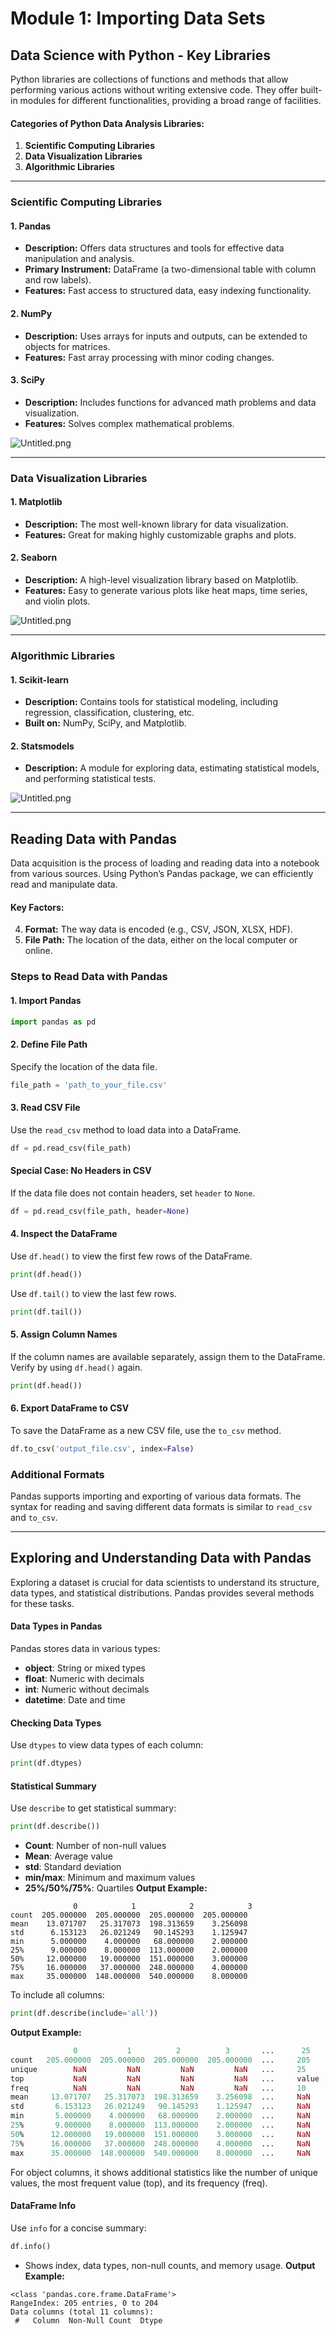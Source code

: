 

# Module 1: Importing Data Sets
## Data Science with Python - Key Libraries
Python libraries are collections of functions and methods that allow performing various actions without writing extensive code. They offer built-in modules for different functionalities, providing a broad range of facilities.
#### Categories of Python Data Analysis Libraries:
1. **Scientific Computing Libraries**
2. **Data Visualization Libraries**
3. **Algorithmic Libraries**

___
### Scientific Computing Libraries
#### 1. **Pandas**
- **Description:** Offers data structures and tools for effective data manipulation and analysis.
- **Primary Instrument:** DataFrame (a two-dimensional table with column and row labels).
- **Features:** Fast access to structured data, easy indexing functionality.
#### 2. **NumPy**
- **Description:** Uses arrays for inputs and outputs, can be extended to objects for matrices.
- **Features:** Fast array processing with minor coding changes.
#### 3. **SciPy**
- **Description:** Includes functions for advanced math problems and data visualization.
- **Features:** Solves complex mathematical problems.

![Untitled.png](https://prod-files-secure.s3.us-west-2.amazonaws.com/03e82b26-cccb-4906-bb56-adabcbdc0655/997ac361-58a8-4f04-bb0f-79fea4baa761/Untitled.png?X-Amz-Algorithm=AWS4-HMAC-SHA256&X-Amz-Content-Sha256=UNSIGNED-PAYLOAD&X-Amz-Credential=ASIAZI2LB466ROX6PKC2%2F20250203%2Fus-west-2%2Fs3%2Faws4_request&X-Amz-Date=20250203T151554Z&X-Amz-Expires=3600&X-Amz-Security-Token=IQoJb3JpZ2luX2VjEP7%2F%2F%2F%2F%2F%2F%2F%2F%2F%2FwEaCXVzLXdlc3QtMiJHMEUCIDgQnb7m3ylG3LgDf4sZurppJLP0NsHiUiIrrwPZQnPJAiEAhx19jzMbIZjaeflGxpsgfc3NDET1vNSOg4r1ztOcGs0q%2FwMIFxAAGgw2Mzc0MjMxODM4MDUiDJyXlo5Jb69WpS9bfyrcA56P4iZo8m4E3H%2F6HAKlxq1ZC2RSwd0DtqXjXV9NRCsPPf8kLPiECAw35HBTWowxqka0L1s1mti%2Foy%2BIPBhyeRwxv7CV5aAWZ0XCWcWYrkvqkZv8rTwpdK%2BiwkbtJGH2dqcN5JK1zKYm4M1Y8YQYLP2lzsSFuFDB2UIzCuPUvaM6FSjsKKOCsxODXoJK2q2Wo3PoYt3GsxYOueEIDuAOr5rqzSDJ%2B2kPgHnzxOX0dAf7usaB5%2F9Wau0WabkRIewGxN6%2FiGJbYptz9AubDXWSvR%2BecF8hK%2FTMIh711aKvFJBsg7n2og41YaJryw8%2FazC%2BHzonEb0G0bxNYrQ7IosKMAO3IOBd1BDUEDVS%2Fi5lweTl4LEHr3UGsR3oEO0G0y%2BaCLVD1QQZqGp0CYTQgfch76w9bLEbXoe6rhe1hww0RjfcVPM%2FDDCfkqTMaW7GYGqD7taNpYqdr98rn85PGy2zzTRMhq1LfBCbVQ%2BMAWcFTkeOony4rfgPXURYHo3yZsfWJub%2BMTlFzpMYwHmP%2FcBUfCWabN6zKpOMLeBquAQjuDB318aS7OAvsiJbQiRPMGuPoJBqVqIxx8%2FhmTEwRd3yHkBnxaAcQORLkUR0Ho8aDzcDzdmpIAp1MAbTbOLAMKCNg70GOqUBK%2FMYlumOxP%2FD6ND8YdxDULbpQy2MBnZwEdG8MAYDkQvH%2F9I24Ey5iuYrs%2B2ZnpITDE2MciLbWkxTwgY8yixjVbzh9jTzGu0hbtNx%2BZxhQn7NySiiC3TeW6cGAyRgM1XkL2aKCpFOsW0Udrzgi9Vqh9DXHIwoHks69UZl1F%2FbW%2BU%2Bx78MKSsGYQW0LaZGvpvMpjc%2FbI658Szf3fWIppqPkMX%2BEdWV&X-Amz-Signature=2702a9a27d589c5bba4dd692d1f9552286de90ac35d29aa0f86a6f8fa0a1aa31&X-Amz-SignedHeaders=host&x-id=GetObject)
___
### Data Visualization Libraries
#### 1. **Matplotlib**
- **Description:** The most well-known library for data visualization.
- **Features:** Great for making highly customizable graphs and plots.
#### 2. **Seaborn**
- **Description:** A high-level visualization library based on Matplotlib.
- **Features:** Easy to generate various plots like heat maps, time series, and violin plots.

![Untitled.png](https://prod-files-secure.s3.us-west-2.amazonaws.com/03e82b26-cccb-4906-bb56-adabcbdc0655/733d1e42-5a53-4fd8-90c1-3d85254369a6/Untitled.png?X-Amz-Algorithm=AWS4-HMAC-SHA256&X-Amz-Content-Sha256=UNSIGNED-PAYLOAD&X-Amz-Credential=ASIAZI2LB466XNFVPWEJ%2F20250203%2Fus-west-2%2Fs3%2Faws4_request&X-Amz-Date=20250203T151553Z&X-Amz-Expires=3600&X-Amz-Security-Token=IQoJb3JpZ2luX2VjEP7%2F%2F%2F%2F%2F%2F%2F%2F%2F%2FwEaCXVzLXdlc3QtMiJHMEUCIQCOCzCBQ7EwYlJgHo3K3tLTbzQHLoW0DS3gTB2JhZWTDgIgDNv8jf%2BCOsdmySJ%2BDaHHa2xrAF%2BJCCRHvFuk600Itm4q%2FwMIFxAAGgw2Mzc0MjMxODM4MDUiDJpk8OgEoHHNiORd1yrcA2rkzyyqxJbJY9u10dO2NyqkA4s4PRzUOankIS6dyf56iIZKvxYwpzRkmtrUvMICj9OcbEWP6cfQxqQZIq2x0mpkkLO%2FKqe6PuXkil6m2AjZ67wngqQ9XjZY7vfVQ%2FWtNWyBxkmizJEUuPkBT%2BP%2BAj3lfwlX%2BwB4OS4KsE4L%2BjsLUY5E%2BuM4tLA1scLa88jdjl3GvdTEexNXJPRxRd%2BwM%2BUy3uDMgPnBiT2c7roXJbeji%2BHUj7naYkm39jNhRapxn1kwgQRxAhbch8uxQLiirkMki0B%2BkLlzWSFU%2B73Kd1aMZXmbqhEQQvlvwrK1DB0gRocdc3EM%2BGGRIJMYkfMHfSSQuYAkM6qhoPGhpJF8Lm%2FpCUo4SXPgqf55Bb1DFsXrmGLnzieBthQKjS%2Bf6NwI4y%2BM9eAC7EBHvlv8nPhbTnEtn4s8nFjxPfpxqSWqHRtCTPxw7wdOq%2B36hb10RHeMoayVcNebF8PKDmMhJAAMEyvpEmKftI3qY%2FS7ZtHxnYLAHkluvsPjn3kzAKXd53wmCD3XSLg%2BWQAhdMh1HoluwsN5KlC0B8f2DM2SBYNmdk3qA9krYZ2TuLUXXFKG%2BJcedr9uYetyvBC2LsikZRhmKpWqtCAQ9GehOXt7hcTVMLiNg70GOqUBhe4b3brCt00jdnio%2BUvdxK%2Fdt%2FUHs%2FEdEULlZWAavfxVlMpPmnljfoQr9EaPuGNWmqwZEzAMzn0Pb1bSIH5gErXGHPZLZeVRXehGA%2BQJh6g%2FJ2lobLh%2FTQY%2FXfDIHKvOgKL6HkiwHFbfZiTkhY910XgrxM20mcg%2BlRgWYt3KfiwYb0zp5L1fiJ1PRKZR%2FXKUJZIAxZVZkdSslUJvy1ps%2F%2FQrsqL6&X-Amz-Signature=3e649011fd659bba8000b893e70ed33f4fafcf899ede5c3f3cb25ace63e225b5&X-Amz-SignedHeaders=host&x-id=GetObject)
___
### Algorithmic Libraries
#### 1. **Scikit-learn**
- **Description:** Contains tools for statistical modeling, including regression, classification, clustering, etc.
- **Built on:** NumPy, SciPy, and Matplotlib.
#### 2. **Statsmodels**
- **Description:** A module for exploring data, estimating statistical models, and performing statistical tests.

![Untitled.png](https://prod-files-secure.s3.us-west-2.amazonaws.com/03e82b26-cccb-4906-bb56-adabcbdc0655/c62885f5-417d-4179-834f-d68f8f2bdf39/Untitled.png?X-Amz-Algorithm=AWS4-HMAC-SHA256&X-Amz-Content-Sha256=UNSIGNED-PAYLOAD&X-Amz-Credential=ASIAZI2LB466XNFVPWEJ%2F20250203%2Fus-west-2%2Fs3%2Faws4_request&X-Amz-Date=20250203T151553Z&X-Amz-Expires=3600&X-Amz-Security-Token=IQoJb3JpZ2luX2VjEP7%2F%2F%2F%2F%2F%2F%2F%2F%2F%2FwEaCXVzLXdlc3QtMiJHMEUCIQCOCzCBQ7EwYlJgHo3K3tLTbzQHLoW0DS3gTB2JhZWTDgIgDNv8jf%2BCOsdmySJ%2BDaHHa2xrAF%2BJCCRHvFuk600Itm4q%2FwMIFxAAGgw2Mzc0MjMxODM4MDUiDJpk8OgEoHHNiORd1yrcA2rkzyyqxJbJY9u10dO2NyqkA4s4PRzUOankIS6dyf56iIZKvxYwpzRkmtrUvMICj9OcbEWP6cfQxqQZIq2x0mpkkLO%2FKqe6PuXkil6m2AjZ67wngqQ9XjZY7vfVQ%2FWtNWyBxkmizJEUuPkBT%2BP%2BAj3lfwlX%2BwB4OS4KsE4L%2BjsLUY5E%2BuM4tLA1scLa88jdjl3GvdTEexNXJPRxRd%2BwM%2BUy3uDMgPnBiT2c7roXJbeji%2BHUj7naYkm39jNhRapxn1kwgQRxAhbch8uxQLiirkMki0B%2BkLlzWSFU%2B73Kd1aMZXmbqhEQQvlvwrK1DB0gRocdc3EM%2BGGRIJMYkfMHfSSQuYAkM6qhoPGhpJF8Lm%2FpCUo4SXPgqf55Bb1DFsXrmGLnzieBthQKjS%2Bf6NwI4y%2BM9eAC7EBHvlv8nPhbTnEtn4s8nFjxPfpxqSWqHRtCTPxw7wdOq%2B36hb10RHeMoayVcNebF8PKDmMhJAAMEyvpEmKftI3qY%2FS7ZtHxnYLAHkluvsPjn3kzAKXd53wmCD3XSLg%2BWQAhdMh1HoluwsN5KlC0B8f2DM2SBYNmdk3qA9krYZ2TuLUXXFKG%2BJcedr9uYetyvBC2LsikZRhmKpWqtCAQ9GehOXt7hcTVMLiNg70GOqUBhe4b3brCt00jdnio%2BUvdxK%2Fdt%2FUHs%2FEdEULlZWAavfxVlMpPmnljfoQr9EaPuGNWmqwZEzAMzn0Pb1bSIH5gErXGHPZLZeVRXehGA%2BQJh6g%2FJ2lobLh%2FTQY%2FXfDIHKvOgKL6HkiwHFbfZiTkhY910XgrxM20mcg%2BlRgWYt3KfiwYb0zp5L1fiJ1PRKZR%2FXKUJZIAxZVZkdSslUJvy1ps%2F%2FQrsqL6&X-Amz-Signature=48ae265a656618d0b00136587586de8e5ae4f267f2245b67d82f1a38c6220052&X-Amz-SignedHeaders=host&x-id=GetObject)
___
## Reading Data with Pandas
Data acquisition is the process of loading and reading data into a notebook from various sources. Using Python’s Pandas package, we can efficiently read and manipulate data.
#### Key Factors:
4. **Format:** The way data is encoded (e.g., CSV, JSON, XLSX, HDF).
5. **File Path:** The location of the data, either on the local computer or online.
### Steps to Read Data with Pandas
#### 1. **Import Pandas**
```python
import pandas as pd
```
#### 2. **Define File Path**
Specify the location of the data file.
```python
file_path = 'path_to_your_file.csv'
```
#### 3. **Read CSV File**
Use the `read_csv` method to load data into a DataFrame.
```python
df = pd.read_csv(file_path)
```
#### Special Case: No Headers in CSV
If the data file does not contain headers, set `header` to `None`.
```python
df = pd.read_csv(file_path, header=None)
```
#### 4. **Inspect the DataFrame**
Use `df.head()` to view the first few rows of the DataFrame.
```python
print(df.head())
```
Use `df.tail()` to view the last few rows.
```python
print(df.tail())
```
#### 5. **Assign Column Names**
If the column names are available separately, assign them to the DataFrame.
Verify by using `df.head()` again.
```python
print(df.head())
```
#### 6. **Export DataFrame to CSV**
To save the DataFrame as a new CSV file, use the `to_csv` method.
```python
df.to_csv('output_file.csv', index=False)
```
### Additional Formats
Pandas supports importing and exporting of various data formats. The syntax for reading and saving different data formats is similar to `read_csv` and `to_csv`.
___
## Exploring and Understanding Data with Pandas
Exploring a dataset is crucial for data scientists to understand its structure, data types, and statistical distributions. Pandas provides several methods for these tasks.
#### Data Types in Pandas
Pandas stores data in various types:
- **object**: String or mixed types
- **float**: Numeric with decimals
- **int**: Numeric without decimals
- **datetime**: Date and time
#### Checking Data Types
Use `dtypes` to view data types of each column:
```python
print(df.dtypes)
```
#### Statistical Summary
Use `describe` to get statistical summary:
```python
print(df.describe())
```
- **Count**: Number of non-null values
- **Mean**: Average value
- **std**: Standard deviation
- **min/max**: Minimum and maximum values
- **25%/50%/75%**: Quartiles
**Output Example:**
```plain text
              0            1            2            3
count  205.000000  205.000000  205.000000  205.000000
mean    13.071707   25.317073  198.313659    3.256098
std      6.153123   26.021249   90.145293    1.125947
min      5.000000    4.000000   68.000000    2.000000
25%      9.000000    8.000000  113.000000    2.000000
50%     12.000000   19.000000  151.000000    3.000000
75%     16.000000   37.000000  248.000000    4.000000
max     35.000000  148.000000  540.000000    8.000000
```
To include all columns:
```python
print(df.describe(include='all'))
```
**Output Example:**
```r
              0           1          2          3       ...      25       26       27
count   205.000000  205.000000  205.000000  205.000000  ...     205      205      205
unique        NaN         NaN         NaN         NaN   ...     25       25       25
top           NaN         NaN         NaN         NaN   ...     value    value    value
freq          NaN         NaN         NaN         NaN   ...     10       10       10
mean     13.071707   25.317073  198.313659    3.256098  ...     NaN      NaN      NaN
std       6.153123   26.021249   90.145293    1.125947  ...     NaN      NaN      NaN
min       5.000000    4.000000   68.000000    2.000000  ...     NaN      NaN      NaN
25%       9.000000    8.000000  113.000000    2.000000  ...     NaN      NaN      NaN
50%      12.000000   19.000000  151.000000    3.000000  ...     NaN      NaN      NaN
75%      16.000000   37.000000  248.000000    4.000000  ...     NaN      NaN      NaN
max      35.000000  148.000000  540.000000    8.000000  ...     NaN      NaN      NaN
```
For object columns, it shows additional statistics like the number of unique values, the most frequent value (top), and its frequency (freq).
#### DataFrame Info
Use `info` for a concise summary:
```python
df.info()
```
- Shows index, data types, non-null counts, and memory usage.
**Output Example:**
```less
<class 'pandas.core.frame.DataFrame'>
RangeIndex: 205 entries, 0 to 204
Data columns (total 11 columns):
 #   Column  Non-Null Count  Dtype
